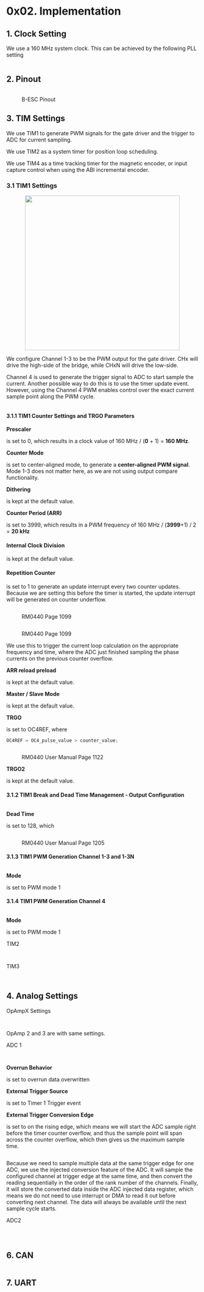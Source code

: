 # 0x02. Implementation



## 1. Clock Setting

We use a 160 MHz system clock. This can be achieved by the following PLL setting

<figure><img src="../../.gitbook/assets/image (22).png" alt=""><figcaption></figcaption></figure>

## 2. Pinout

<figure><img src="../../.gitbook/assets/image (19).png" alt=""><figcaption><p>B-ESC Pinout</p></figcaption></figure>

## 3. TIM Settings

We use TIM1 to generate PWM signals for the gate driver and the trigger to ADC for current sampling.

We use TIM2 as a system timer for position loop scheduling.

We use TIM4 as a time tracking timer for the magnetic encoder, or input capture control when using the ABI incremental encoder.

### 3.1 TIM1 Settings

<div align="center" data-full-width="false">

<figure><img src="../../.gitbook/assets/image (25).png" alt="" width="406"><figcaption></figcaption></figure>

</div>

We configure Channel 1-3 to be the PWM output for the gate driver. CHx will drive the high-side of the bridge, while CHxN will drive the low-side.

Channel 4 is used to generate the trigger signal to ADC to start sample the current. Another possible way to do this is to use the timer update event. However, using the Channel 4 PWM enables control over the exact current sample point along the PWM cycle.

<figure><img src="../../.gitbook/assets/image (17).png" alt=""><figcaption></figcaption></figure>

#### 3.1.1 TIM1 Counter Settings and TRGO Parameters

**Prescaler**

is set to 0, which results in a clock value of 160 MHz / (**0** + 1) = **160 MHz**.

**Counter Mode**

is set to center-aligned mode, to generate a **center-aligned PWM signal**. Mode 1-3 does not matter here, as we are not using output compare functionality.

**Dithering**

is kept at the default value.

**Counter Period (ARR)**

is set to 3999, which results in a PWM frequency of 160 MHz / (**3999**+1) / 2 = **20 kHz**

#### Internal Clock Division

is kept at the default value.

#### Repetition Counter

is set to 1 to generate an update interrupt every two counter updates. Because we are setting this before the timer is started, the update interrupt will be generated on counter underflow.

<figure><img src="../../.gitbook/assets/image (31).png" alt=""><figcaption><p>RM0440 Page 1099</p></figcaption></figure>

<figure><img src="../../.gitbook/assets/image (2).png" alt=""><figcaption><p>RM0440 Page 1099</p></figcaption></figure>

We use this to trigger the current loop calculation on the appropriate frequency and time, where the ADC just finished sampling the phase currents on the previous counter overflow.

**ARR reload preload**

is kept at the default value.

**Master / Slave Mode**

is kept at the default value.

**TRGO**

is set to OC4REF, where

```c
OC4REF = OC4_pulse_value > counter_value;
```

<figure><img src="../../.gitbook/assets/image (8).png" alt=""><figcaption><p>RM0440 User Manual Page 1122</p></figcaption></figure>

**TRGO2**

is kept at the default value.

#### 3.1.2 TIM1 Break and Dead Time Management - Output Configuration

<figure><img src="../../.gitbook/assets/image (5).png" alt=""><figcaption></figcaption></figure>

**Dead Time**

is set to 128, which

<figure><img src="../../.gitbook/assets/image (20).png" alt=""><figcaption><p>RM0440 User Manual Page 1205</p></figcaption></figure>

#### 3.1.3 TIM1 PWM Generation Channel 1-3 and 1-3N

<figure><img src="../../.gitbook/assets/image (24).png" alt=""><figcaption></figcaption></figure>

**Mode**

is set to PWM mode 1



#### 3.1.4 TIM1 PWM Generation Channel 4

<figure><img src="../../.gitbook/assets/image (4).png" alt=""><figcaption></figcaption></figure>

**Mode**

is set to PWM mode 1



TIM2

<figure><img src="../../.gitbook/assets/image (15).png" alt=""><figcaption></figcaption></figure>

<figure><img src="../../.gitbook/assets/image (12).png" alt=""><figcaption></figcaption></figure>



TIM3

<figure><img src="../../.gitbook/assets/image (23).png" alt=""><figcaption></figcaption></figure>

<figure><img src="../../.gitbook/assets/image (6).png" alt=""><figcaption></figcaption></figure>



## 4. Analog Settings

OpAmpX Settings

<figure><img src="../../.gitbook/assets/image (27).png" alt=""><figcaption></figcaption></figure>

<figure><img src="../../.gitbook/assets/image (18).png" alt=""><figcaption></figcaption></figure>

OpAmp 2 and 3 are with same settings.



ADC 1

<figure><img src="../../.gitbook/assets/image (14).png" alt=""><figcaption></figcaption></figure>



<figure><img src="../../.gitbook/assets/image.png" alt=""><figcaption></figcaption></figure>

**Overrun Behavior**

is set to overrun data overwritten

**External Trigger Source**

is set to Timer 1 Trigger event

**External Trigger Conversion Edge**

is set to on the rising edge, which means we will start the ADC sample right before the timer counter overflow, and thus the sample point will span across the counter overflow, which then gives us the maximum sample time.



<figure><img src="../../.gitbook/assets/image (1).png" alt=""><figcaption></figcaption></figure>



Because we need to sample multiple data at the same trigger edge for one ADC, we use the injected conversion feature of the ADC. It will sample the configured channel at trigger edge at the same time, and then convert the reading sequentially in the order of the rank number of the channels. Finally, it will store the converted data inside the ADC injected data register, which means we do not need to use interrupt or DMA to read it out before converting next channel. The data will always be available until the next sample cycle starts.



ADC2

<figure><img src="../../.gitbook/assets/image (13).png" alt=""><figcaption></figcaption></figure>

<figure><img src="../../.gitbook/assets/image (10).png" alt=""><figcaption></figcaption></figure>

<figure><img src="../../.gitbook/assets/image (29).png" alt=""><figcaption></figcaption></figure>



## 6. CAN

<figure><img src="../../.gitbook/assets/image (3).png" alt=""><figcaption></figcaption></figure>



## 7. UART

<figure><img src="../../.gitbook/assets/image (16).png" alt=""><figcaption></figcaption></figure>
